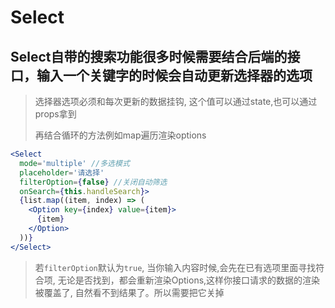 # Select

## Select自带的搜索功能很多时候需要结合后端的接口，输入一个关键字的时候会自动更新选择器的选项

> 选择器选项必须和每次更新的数据挂钩, 这个值可以通过state,也可以通过props拿到
>
> 再结合循环的方法例如map遍历渲染options

```jsx
<Select
  mode='multiple' //多选模式
  placeholder='请选择'
  filterOption={false} //关闭自动筛选
  onSearch={this.handleSearch}>
  {list.map((item, index) => (
    <Option key={index} value={item}>
      {item}
    </Option>
  ))}
</Select>
```

> 若`filterOption`默认为`true`, 当你输入内容时候,会先在已有选项里面寻找符合项, 无论是否找到，都会重新渲染Options,这样你接口请求的数据的渲染被覆盖了, 自然看不到结果了。所以需要把它关掉
